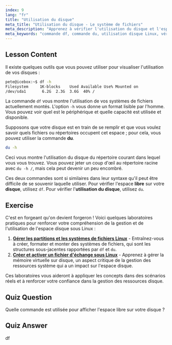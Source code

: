```yaml
---
index: 9
lang: "fr"
title: "Utilisation du disque"
meta_title: "Utilisation du disque - Le système de fichiers"
meta_description: "Apprenez à vérifier l'utilisation du disque et l'espace libre sous Linux à l'aide des commandes df et du. Comprenez leurs différences et quand utiliser chacune d'elles. Tutoriel de gestion de disque Linux."
meta_keywords: "commande df, commande du, utilisation disque Linux, vérifier espace libre, tutoriel Linux, Linux débutant, gestion disque, guide Linux"
---
```


## Lesson Content

Il existe quelques outils que vous pouvez utiliser pour visualiser l'utilisation de vos disques :

```bash
pete@icebox:~$ df -h
Filesystem     1K-blocks    Used Available Use% Mounted on
/dev/sda1       6.2G  2.3G  3.6G  40% /
```

La commande `df` vous montre l'utilisation de vos systèmes de fichiers actuellement montés. L'option `-h` vous donne un format lisible par l'homme. Vous pouvez voir quel est le périphérique et quelle capacité est utilisée et disponible.

Supposons que votre disque est en train de se remplir et que vous voulez savoir quels fichiers ou répertoires occupent cet espace ; pour cela, vous pouvez utiliser la commande **du**.

```bash
du -h
```

Ceci vous montre l'utilisation du disque du répertoire courant dans lequel vous vous trouvez. Vous pouvez jeter un coup d'œil au répertoire racine avec `du -h /`, mais cela peut devenir un peu encombré.

Ces deux commandes sont si similaires dans leur syntaxe qu'il peut être difficile de se souvenir laquelle utiliser. Pour vérifier l'espace **libre** sur votre **disque**, utilisez `df`. Pour vérifier l'**utilisation du disque**, utilisez `du`.

## Exercise

C'est en forgeant qu'on devient forgeron ! Voici quelques laboratoires pratiques pour renforcer votre compréhension de la gestion et de l'utilisation de l'espace disque sous Linux :

1. **[Gérer les partitions et les systèmes de fichiers Linux](https://labex.io/fr/labs/comptia-manage-linux-partitions-and-filesystems-590845)** - Entraînez-vous à créer, formater et monter des systèmes de fichiers, qui sont les structures sous-jacentes rapportées par `df` et `du`.
2. **[Créer et activer un fichier d'échange sous Linux](https://labex.io/fr/labs/comptia-create-and-activate-a-swap-file-in-linux-590858)** - Apprenez à gérer la mémoire virtuelle sur disque, un aspect critique de la gestion des ressources système qui a un impact sur l'espace disque.

Ces laboratoires vous aideront à appliquer les concepts dans des scénarios réels et à renforcer votre confiance dans la gestion des ressources disque.

## Quiz Question

Quelle commande est utilisée pour afficher l'espace libre sur votre disque ?

## Quiz Answer

df
